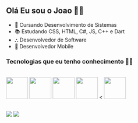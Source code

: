 ## Olá Eu sou o Joao 🙋‍♂️
- 🏫 Cursando Desenvolvimento de Sistemas 
- 📚 Estudando CSS, HTML, C#, JS, C++ e Dart
- ⛬ Desenvolvedor de Software
- 📱 Desenvolvedor Mobile


### Tecnologias que eu tenho conhecimento 👨‍💻
<div style="display: inline_block"><br/>
  
  <img  height="60" windth="60" src="https://cdn.jsdelivr.net/gh/devicons/devicon/icons/html5/html5-original.svg" />
   <img height="60" windth="60" src="https://cdn.jsdelivr.net/gh/devicons/devicon@latest/icons/css3/css3-original.svg" />
  <img  height="60" windth="60" src="https://cdn3d.iconscout.com/3d/free/thumb/free-c-language-3d-icon-download-in-png-blend-fbx-gltf-file-formats--logo-mobile-developer-programming-pack-logos-icons-5453029.png?f=webp" /> 
  <img height= "60" windth="60" src="https://cdn.jsdelivr.net/gh/devicons/devicon@latest/icons/csharp/csharp-original.svg" />
  <  <img height= "60" windth="60" src="file:///C:/Users/josva/Downloads/icons8-flutter-24.png" />
  
##

  <a href="https://www.linkedin.com/in/jo%C3%A3o-pedro-18925830b/" target="_blank"><img src="https://img.shields.io/badge/-LinkedIn-%230077B5?style=for-the-badge&logo=linkedin&logoColor=white" target="_blank"></a> 
  <a href = "mailto:joaocruz.Oliver17@gmail.com"><img src="https://img.shields.io/badge/-Gmail-%23333?style=for-the-badge&logo=gmail&logoColor=white" target="_blank"></a>

